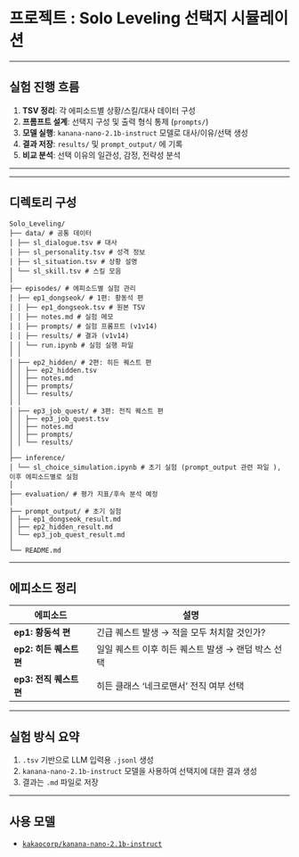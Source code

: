
# 프로젝트 : Solo Leveling 선택지 시뮬레이션
---

##  실험 진행 흐름

1. **TSV 정리**: 각 에피소드별 상황/스킬/대사 데이터 구성
2. **프롬프트 설계**: 선택지 구성 및 출력 형식 통제 (`prompts/`)
3. **모델 실행**: `kanana-nano-2.1b-instruct` 모델로 대사/이유/선택 생성
4. **결과 저장**: `results/` 및 `prompt_output/` 에 기록
5. **비교 분석**: 선택 이유의 일관성, 감정, 전략성 분석

---

---

##  디렉토리 구성

```
Solo_Leveling/
├── data/ # 공통 데이터
│ ├── sl_dialogue.tsv # 대사
│ ├── sl_personality.tsv # 성격 정보
│ ├── sl_situation.tsv # 상황 설명
│ └── sl_skill.tsv # 스킬 모음
│
├── episodes/ # 에피소드별 실험 관리
│ ├── ep1_dongseok/ # 1편: 황동석 편
│ │ ├── ep1_dongseok.tsv # 원본 TSV
│ │ ├── notes.md # 실험 메모
│ │ ├── prompts/ # 실험 프롬프트 (v1v14)
│ │ ├── results/ # 결과 (v1v14)
│ │ └── run.ipynb # 실험 실행 파일
│ │
│ ├── ep2_hidden/ # 2편: 히든 퀘스트 편
│ │ ├── ep2_hidden.tsv
│ │ ├── notes.md
│ │ ├── prompts/
│ │ └── results/
│ │
│ ├── ep3_job_quest/ # 3편: 전직 퀘스트 편
│ │ ├── ep3_job_quest.tsv
│ │ ├── notes.md
│ │ ├── prompts/
│ │ └── results/
│
├── inference/
│ └── sl_choice_simulation.ipynb # 초기 실험 (prompt_output 관련 파일 ), 이후 에피소드별로 실험
│
├── evaluation/ # 평가 지표/후속 분석 예정
│
├── prompt_output/ # 초기 실험 
│ ├── ep1_dongseok_result.md
│ ├── ep2_hidden_result.md
│ └── ep3_job_quest_result.md
│
└── README.md

```

---

## 에피소드 정리

| 에피소드 | 설명 |
|----------|------|
| **ep1: 황동석 편** | 긴급 퀘스트 발생 → 적을 모두 처치할 것인가? |
| **ep2: 히든 퀘스트 편** | 일일 퀘스트 이후 히든 퀘스트 발생 → 랜덤 박스 선택 |
| **ep3: 전직 퀘스트 편** | 히든 클래스 ‘네크로맨서’ 전직 여부 선택 |

---



## 실험 방식 요약
1. `.tsv` 기반으로 LLM 입력용 `.jsonl` 생성
2. `kanana-nano-2.1b-instruct` 모델을 사용하여 선택지에 대한 결과 생성
3. 결과는 `.md` 파일로 저장

---

## 사용 모델
- [`kakaocorp/kanana-nano-2.1b-instruct`](https://huggingface.co/kakaocorp/kanana-nano-2.1b-instruct)
